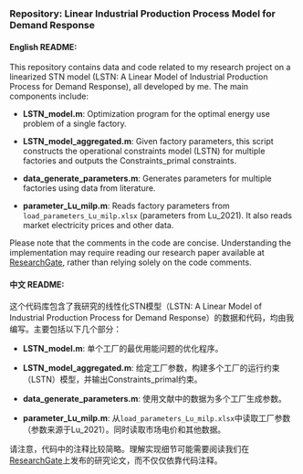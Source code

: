 ### Repository: Linear Industrial Production Process Model for Demand Response

#### English README:

This repository contains data and code related to my research project on a linearized STN model (LSTN: A Linear Model of Industrial Production Process for Demand Response), all developed by me. The main components include:

- **LSTN_model.m**: Optimization program for the optimal energy use problem of a single factory.

- **LSTN_model_aggregated.m**: Given factory parameters, this script constructs the operational constraints model (LSTN) for multiple factories and outputs the Constraints_primal constraints.

- **data_generate_parameters.m**: Generates parameters for multiple factories using data from literature.

- **parameter_Lu_milp.m**: Reads factory parameters from `load_parameters_Lu_milp.xlsx` (parameters from Lu_2021). It also reads market electricity prices and other data.

Please note that the comments in the code are concise. Understanding the implementation may require reading our research paper available at [ResearchGate](https://www.researchgate.net/publication/377827063_LSTN_A_Linear_Model_of_Industrial_Production_Process_for_Demand_Response), rather than relying solely on the code comments.

#### 中文 README:

这个代码库包含了我研究的线性化STN模型（LSTN: A Linear Model of Industrial Production Process for Demand Response）的数据和代码，均由我编写。主要包括以下几个部分：

- **LSTN_model.m**: 单个工厂的最优用能问题的优化程序。

- **LSTN_model_aggregated.m**: 给定工厂参数，构建多个工厂的运行约束（LSTN）模型，并输出Constraints_primal约束。

- **data_generate_parameters.m**: 使用文献中的数据为多个工厂生成参数。

- **parameter_Lu_milp.m**: 从`load_parameters_Lu_milp.xlsx`中读取工厂参数（参数来源于Lu_2021）。同时读取市场电价和其他数据。

请注意，代码中的注释比较简略。理解实现细节可能需要阅读我们在[ResearchGate](https://www.researchgate.net/publication/377827063_LSTN_A_Linear_Model_of_Industrial_Production_Process_for_Demand_Response)上发布的研究论文，而不仅仅依靠代码注释。



